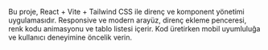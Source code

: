 <!-- Use this file to provide workspace-specific custom instructions to Copilot. For more details, visit https://code.visualstudio.com/docs/copilot/copilot-customization#_use-a-githubcopilotinstructionsmd-file -->

Bu proje, React + Vite + Tailwind CSS ile direnç ve komponent yönetimi uygulamasıdır. Responsive ve modern arayüz, direnç ekleme penceresi, renk kodu animasyonu ve tablo listesi içerir. Kod üretirken mobil uyumluluğa ve kullanıcı deneyimine öncelik verin.
